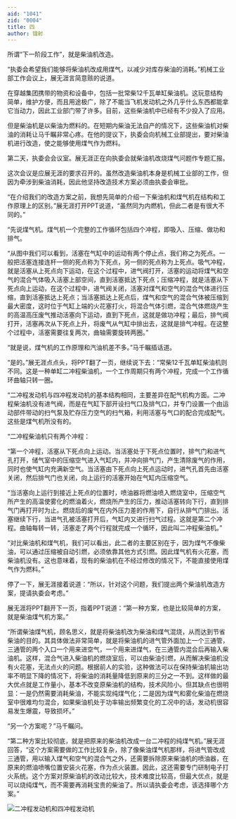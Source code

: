```yaml
---
aid: "1041"
zid: "0004"
title: 四
author: 镭射
---
```


所谓“下一阶段工作”，就是柴油机改造。

“执委会希望我们能够将柴油机改成用煤气，以减少对库存柴油的消耗。”机械工业部工作会议上，展无涯言简意赅的说道。

在穿越集团携带的物资和设备中，包括一批常柴12千瓦单缸柴油机。这玩意结构简单，维护方便，而且用途极广，除了不能当飞机发动机之外几乎什么东西都能拿它当动力，因此工业部门带了许多。目前，这些柴油机中已经有不少投入了应用。

但是柴油机是以柴油为燃料的。在短期内柴油无法自产的情况下，这些柴油机对柴油的消耗让马千瞩非常心疼。在他的提议下，执委会向机械工业部提出，要对柴油机进行改造，使之能够使用煤气作为燃料。

第二天，执委会会议室。展无涯正在向执委会就柴油机改烧煤气问题作专题汇报。

这次会议是应展无涯的要求召开的。虽然改造柴油机本身是机械工业部的工作，但因为牵涉到柴油消耗，因此他坚持改造技术方案必须由执委会审批。

“在介绍我们的改造方案之前，我想先简单的介绍一下柴油机和煤气机在结构和工作原理上的区别。”展无涯打开PPT说道，“虽然同为内燃机，但此二者是有很大不同的。”

“先说煤气机。煤气机一个完整的工作循环包括四个冲程，即吸入、压缩、做功和排气。

“从图中我们可以看到，活塞在气缸中的运动有两个停止点，我们称之为死点。一般把活塞连接连杆一侧的死点称为下死点，另一侧的死点称为上死点。吸气冲程，就是活塞从上死点向下运动，在这个过程中，进气阀打开，活塞的运动将煤气和空气的混合气体吸入活塞上部空间，直到活塞抵达下死点；压缩冲程，就是活塞从下死点向上运动，在这个过程中，进气阀关闭，活塞对煤气和空气的混合气体进行压缩，直到活塞抵达上死点；当活塞抵达上死点后，煤气和空气的混合气体被压缩到最大密度，这时位于气缸上端的火花塞打火，将混合气体引燃，混合气体燃烧产生的高温高压废气推动活塞向下运动，直到下死点，这就是做功冲程；最后，排气阀打开，活塞再次从下死点上升，将废气从气缸中排出去，这就是排气冲程。在这整个过程中，活塞需要往复两次，曲轴需要旋转两圈。”

“就是说，煤气机的工作原理和汽油机差不多。”马千瞩插话道。

“是的。”展无涯点点头，将PPT翻了一页，继续说下去：“常柴12千瓦单缸柴油机则不同。这是一种单缸二冲程柴油机，一个工作周期只有两个冲程，完成一个工作循环曲轴只转一圈。

“二冲程发动机与四冲程发动机的基本结构相同，主要差异在配气机构方面。二冲程柴油机没有进气阀，而是在气缸下部开设扫气口及排气口，并专门设置一个由运动部件带动的扫气泵及贮存压力空气的扫气箱，利用活塞与气口的配合完成配气。这些是煤气机所没有的。

“二冲程柴油机只有两个冲程：

“第一个冲程，活塞从下死点向上运动。当活塞处于下死点位置时，排气门和进气孔打开，储气室中的压缩空气进入气缸内，并冲向排气门，产生清除废气的作用，同时也使气缸内充满新空气。当活塞由下死点向上死点运动时，进气孔首先由活塞关闭，然后排气门也关闭，向上运行的活塞开始在气缸内压缩空气。

“当活塞向上运行到接近上死点的位置时，喷油器将燃油喷入燃烧室中，压缩空气所产生的高温使雾化的燃油着火，燃烧所产生的压力，推动活塞转向下行，直到排气门再打开时为止。燃烧后的废气在内外压力差的作用下，自行从排气门排出。活塞继续下行，当进气孔被活塞打开后，气缸内又进行扫气过程。这就是第二个冲程。曲轴每转一转，活塞走了两个行程就完成一个循环，因此叫二冲程柴油机。”

“对比柴油机和煤气机，我们可以看出，此二者的主要区别在于，因为煤气不像柴油，可以通过压缩被自动引燃，必须依靠其他方式引燃。因此煤气机有火花塞，而柴油机没有。这也意味着，现有的柴油机在不经过修改的情况下，不能直接使用煤气作为燃料。”

停了一下，展无涯接着说道：“所以，针对这个问题，我们提出两个柴油机改造方案，提请执委会考虑。”

展无涯将PPT翻开下一页，指着PPT说道：“第一种方案，也是比较简单的方案，就是柴油煤气机方案。”

“所谓柴油煤气机，顾名思义，就是将柴油机改为柴油和煤气混烧，从而达到节省柴油的目的。其具体做法非常简单，就是将柴油机的进气管外面加上一个三通管，三通管的两个入口一个用来进空气，一个用来进煤气，在三通管内混合后再输入柴油机。这样，混合气进入柴油机的燃烧室后，可以由柴油引燃，从而解决柴油机没有火花塞，无法点火的问题。根据前人的实验，这种做法可以在保持柴油机输出功率不明显下降的情况下，将柴油的消耗量降低到原来的三分之一不到。这样做的最大优点就是工作量小，基本不改变原柴油机的结构，技术风险小。但其缺点也很明显：一是仍然需要消耗柴油，不能实现纯煤气化；二是因为煤气和雾化柴油在燃烧室中很难均匀混合，如果柴油机处于功率输出频繁变化的工况中的话，发动机很容易发生爆震，导致损坏。”

“另一个方案呢？”马千瞩问。

“第二种方案比较彻底，就是把原来的柴油机改成一台二冲程的纯煤气机。”展无涯回答，“这个方案需要做的工作比较复杂，除了像柴油煤气机那样，将进气管改成三通管，用以输入煤气和空气的混合气之外，还需要拆除原来柴油机的喷油器，在原来的燃油喷嘴位置安装火花塞，作为点火装置。因此，这还需要专门研制电子打火系统。这个方案对原柴油机的改动比较大，技术难度比较高，但最大优点，就是可以烧纯煤气，而不需要再消耗宝贵的柴油了。所以请执委会考虑，该选择哪个方案。”

![二冲程发动机和四冲程发动机](/1041/0004/二冲程发动机和四冲程发动机.jpg)

